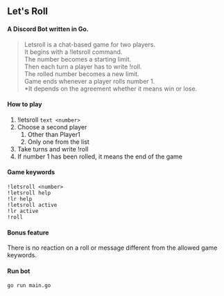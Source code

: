 ## Let's Roll
#### A Discord Bot written in Go.

> Letsroll is a chat-based game for two players.  
It begins with a !letsroll <number> command.  
The number becomes a starting limit.  
Then each turn a player has to write !roll.  
The rolled number becomes a new limit.  
Game ends whenever a player rolls number 1.  
*It depends on the agreement whether it means win or lose.

#### How to play
1. !letsroll ```text <number>```
2. Choose a second player
    1. Other than Player1
    2. Only one from the list
3. Take turns and write !roll
4. If number 1 has been rolled, it means the end of the game

#### Game keywords
```
!letsroll <number>
!letsroll help  
!lr help  
!letsroll active  
!lr active  
!roll
```

#### Bonus feature
There is no reaction on a roll or message different from the allowed game keywords.

#### Run bot
```sh
go run main.go
```
